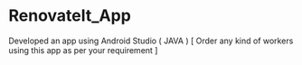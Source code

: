 # RenovateIt_App
Developed an app using Android Studio ( JAVA ) [ Order any kind of workers using this app as per your requirement ]
